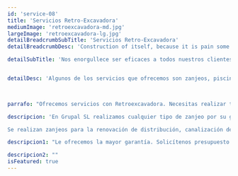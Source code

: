 ```yaml
---
id: 'service-08'
title: 'Servicios Retro-Excavadora'
mediumImage: 'retroexcavadora-md.jpg'
largeImage: 'retroexcavadora-lg.jpg'
detailBreadcrumbSubTitle: 'Servicios Retro-Excavadora'
detailBreadcrumbDesc: 'Construction of itself, because it is pain some proper style design occur are pleasure'

detailSubTitle: 'Nos enorgullece ser eficaces a todos nuestros clientes residenciales, comerciales e industriales. Tenemos un servicio de retroexcavación completo y la maquinaria habla por sí misma.'


detailDesc: 'Algunos de los servicios que ofrecemos son zanjeos, piscinas, pistas de tenis, áridos, material reciclado, trabajos en hormigón y piedra con martillo rompedor. Trabajamos por toda la provincia de Madrid y alrededores.'  
  


parrafo: "Ofrecemos servicios con Retroexcavadora. Necesitas realizar trabajos de hoyos, fosos, piscinas o zanjas. ¡Llámanos!"

descripcion: 'En Grupal SL realizamos cualquier tipo de zanjeo por su gran abanico de implemento, que permiten realizar con total eficacia los trabajos con cualquier profundidad y anchura.

Se realizan zanjeos para la renovación de distribución, canalización de agua, desagües, drenajes, conducciones de gas, electricidad y comunicaciones.'

descripcion1: "Le ofrecemos la mayor garantía. Solicítenos presupuesto y contrate nuestros servicios. Le daremos toda la información que necesite. Será un placer atenderle."

descripcion2: ""
isFeatured: true
---
```

